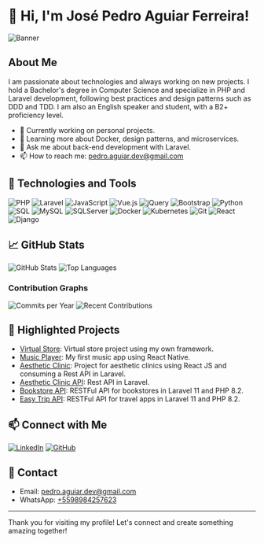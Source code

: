 # 👋 Hi, I'm José Pedro Aguiar Ferreira!

![Banner](https://via.placeholder.com/1200x300/4CAF50/FFFFFF?text=Welcome+to+my+GitHub)

## About Me

I am passionate about technologies and always working on new projects. I hold a Bachelor's degree in Computer Science and specialize in PHP and Laravel development, following best practices and design patterns such as DDD and TDD. I am also an English speaker and student, with a B2+ proficiency level.

- 🔭 Currently working on personal projects.
- 🌱 Learning more about Docker, design patterns, and microservices.
- 💬 Ask me about back-end development with Laravel.
- 📫 How to reach me: [pedro.aguiar.dev@gmail.com](mailto:pedro.aguiar.dev@gmail.com)

## 🚀 Technologies and Tools

![PHP](https://img.shields.io/badge/PHP-777BB4?style=for-the-badge&logo=php&logoColor=white)
![Laravel](https://img.shields.io/badge/Laravel-FF2D20?style=for-the-badge&logo=laravel&logoColor=white)
![JavaScript](https://img.shields.io/badge/JavaScript-F7DF1E?style=for-the-badge&logo=javascript&logoColor=black)
![Vue.js](https://img.shields.io/badge/Vue.js-4FC08D?style=for-the-badge&logo=vue-dot-js&logoColor=white)
![jQuery](https://img.shields.io/badge/jQuery-0769AD?style=for-the-badge&logo=jquery&logoColor=white)
![Bootstrap](https://img.shields.io/badge/Bootstrap-563D7C?style=for-the-badge&logo=bootstrap&logoColor=white)
![Python](https://img.shields.io/badge/Python-3776AB?style=for-the-badge&logo=python&logoColor=white)
![SQL](https://img.shields.io/badge/SQL-4479A1?style=for-the-badge&logo=sql&logoColor=white)
![MySQL](https://img.shields.io/badge/MySQL-4479A1?style=for-the-badge&logo=mysql&logoColor=white)
![SQLServer](https://img.shields.io/badge/SQL_Server-CC2927?style=for-the-badge&logo=microsoft-sql-server&logoColor=white)
![Docker](https://img.shields.io/badge/Docker-2496ED?style=for-the-badge&logo=docker&logoColor=white)
![Kubernetes](https://img.shields.io/badge/K8S-326CE5?style=for-the-badge&logo=kubernetes&logoColor=white)
![Git](https://img.shields.io/badge/Git-F05032?style=for-the-badge&logo=git&logoColor=white)
![React](https://img.shields.io/badge/React-61DAFB?style=for-the-badge&logo=react&logoColor=black)
![Django](https://img.shields.io/badge/Django-092E20?style=for-the-badge&logo=django&logoColor=white)

## 📈 GitHub Stats

![GitHub Stats](https://github-readme-stats.vercel.app/api?username=pedro162&show_icons=true&theme=radical)
![Top Languages](https://github-readme-stats.vercel.app/api/top-langs/?username=pedro162&layout=compact&theme=radical)

### Contribution Graphs

![Commits per Year](https://github-readme-activity-graph.cyclic.app/graph?username=pedro162&theme=radical)
![Recent Contributions](https://github-readme-streak-stats.herokuapp.com/?user=pedro162&theme=radical)

## 🌟 Highlighted Projects

- [Virtual Store](https://github.com/pedro162/loja_virtual): Virtual store project using my own framework.
- [Music Player](https://github.com/pedro162/musicplayer): My first music app using React Native.
- [Aesthetic Clinic](https://github.com/pedro162/clinica_estetica): Project for aesthetic clinics using React JS and consuming a Rest API in Laravel.
- [Aesthetic Clinic API](https://github.com/pedro162/clinica_estetica_api): Rest API in Laravel.
- [Bookstore API](https://github.com/pedro162/bookstore_api): RESTFul API for bookstores in Laravel 11 and PHP 8.2.
- [Easy Trip API](https://github.com/pedro162/easy_trip_api): RESTFul API for travel apps in Laravel 11 and PHP 8.2.

## 📫 Connect with Me

[![LinkedIn](https://img.shields.io/badge/LinkedIn-blue?style=for-the-badge&logo=linkedin)](https://www.linkedin.com/in/pedro-aguiar-92000a176/)
[![GitHub](https://img.shields.io/badge/GitHub-181717?style=for-the-badge&logo=github&logoColor=white)](https://github.com/pedro162)

## 📧 Contact

- Email: [pedro.aguiar.dev@gmail.com](mailto:pedro.aguiar.dev@gmail.com)
- WhatsApp: [+5598984257623](https://wa.me/5598984257623)

---

Thank you for visiting my profile! Let's connect and create something amazing together!
